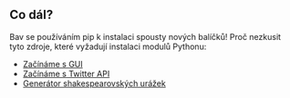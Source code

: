 ## Co dál?

Bav se používáním pip k instalaci spousty nových balíčků! Proč nezkusit tyto zdroje, které vyžadují instalaci modulů Pythonu:

- [Začínáme s GUI](https://projects.raspberrypi.org/en/projects/getting-started-with-guis)
- [Začínáme s Twitter API](https://projects.raspberrypi.org/en/projects/getting-started-with-the-twitter-api)
- [Generátor shakespearovských urážek](https://projects.raspberrypi.org/en/projects/shakespearean-insult-generator/)

